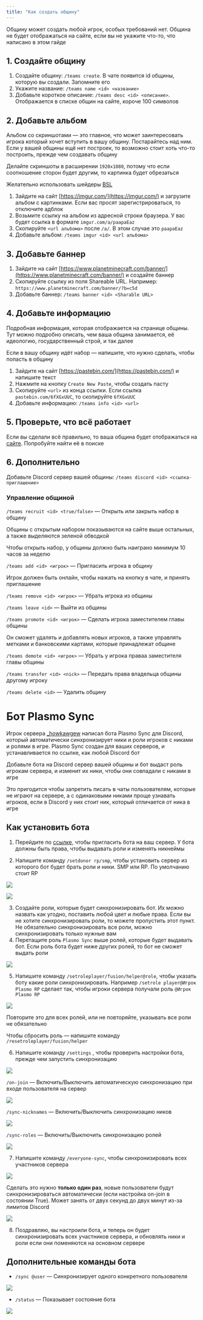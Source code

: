 ```yaml
---
title: "Как создать общину"
---
```


Общину может создать любой игрок, особых требований нет. Община не будет отображаться на сайте, если вы не укажите что-то, что написано в этом гайде

## 1. Создайте общину
1. Создайте общину: `/teams create`. В чате появится id общины, которую вы создали. Запомните его
2. Укажите название: `/teams name <id> <название>`
3. Добавьте короткое описание: `/teams desc <id> <описание>`. Отображается в списке общин на сайте, короче 100 символов

## 2. Добавьте альбом

Альбом со скриншотами — это главное, что может заинтересовать игрока который хочет вступить в вашу общину. Постарайтесь над ним. Если у вашей общины ещё нет построек, то возможно стоит хоть что-то построить, прежде чем создавать общину

Делайте скриншоты в расширении `1920x1080`, потому что если соотношение сторон будет другим, то картинка будет обрезаться

Желательно использовать шейдеры [BSL](https://bitslablab.com/)

1. Зайдите на сайт [https://imgur.com/](https://imgur.com/) и загрузите альбом с картинками. Если вас просят зарегистрироваться, то отключите адблок
3. Возьмите ссылку на альбом из адресной строки браузера. У вас будет ссылка в формате `imgur.com/a/paapaEaz`
4. Скопируйте `<url альбома>` после `/a/`. В этом случае это `paapaEaz`
5. Добавьте альбом: `/teams imgur <id> <url альбома>`

## 3. Добавьте баннер
1. Зайдите на сайт [https://www.planetminecraft.com/banner/](https://www.planetminecraft.com/banner/) и создайте баннер
2. Скопируйте ссылку из поля Shareable URL. Например: `https://www.planetminecraft.com/banner/?b=c5d`
3. Добавьте баннер: `/teams banner <id> <Sharable URL>`

## 4. Добавьте информацию

Подробная информация, которая отображается на странице общины. Тут можно подробно описать, чем ваша община занимается, её идеологию, государственный строй, и так далее

Если в вашу общину идёт набор — напишите, что нужно сделать, чтобы попасть в общину

1. Зайдите на сайт [https://pastebin.com/](https://pastebin.com/) и напишите текст
2. Нажмите на кнопку `Create New Paste`, чтобы создать пасту
3. Скопируйте `<url>` из конца ссылки. Если ссылка `pastebin.com/6fXGxUUC`, то скопируйте `6fXGxUUC`
4. Добавьте информацию: `/teams info <id> <url>`

## 5. Проверьте, что всё работает

Если вы сделали всё правильно, то ваша община будет отображаться на [сайте](https://rp.plo.su/teams/). Попробуйте найти её в поиске

## 6. Дополнительно

Добавьте Discord сервер вашей общины: `/teams discord <id> <ссылка-приглашение>`

### Управление общиной

`/teams recruit <id> <true/false>` — Открыть или закрыть набор в общину

Общины с открытым набором показываются на сайте выше остальных, а также выделяются зеленой обводкой

Чтобы открыть набор, у общины должно быть наиграно минимум 10 часов за неделю

`/teams add <id> <игрок>` — Пригласить игрока в общину

Игрок должен быть онлайн, чтобы нажать на кнопку в чате, и принять приглашение 

`/teams remove <id> <игрок>` — Убрать игрока из общины

`/teams leave <id>` — Выйти из общины

`/teams promote <id> <игрок>` — Сделать игрока заместителем главы общины

Он сможет удалять и добавлять новых игроков, а также управлять метками и банковскими картами, которые принадлежат общине

`/teams demote <id> <игрок>` — Убрать у игрока праваа заместителя главы общины

`/teams transfer <id> <nick>` — Передать права владельца общины другому игроку

`/teams delete <id>` — Удалить общину

# Бот Plasmo Sync

Игрок сервера [_howkawgew](https://peepoclown.ru) написал бота Plasmo Sync для Discord, который автоматически синхронизирует ники и роли игроков с никами и ролями в игре. Plasmo Sync создан для ваших серверов, и устанавливается по ссылке, как любой Discord бот

Добавьте бота на Discord сервер вашей общины и бот выдаст роль игрокам сервера, и изменит их ники, чтобы они совпадали с никами в игре

Это пригодится чтобы запретить писать в чаты пользователям, которые не играют на сервере, а с одинаковыми никами проще узнавать игроков, если в Discord у них стоит ник, который отличается от ника в игре

## Как установить бота

1. Перейдите по [ссылке](https://discord.com/api/oauth2/authorize?client_id=842301877400240140&permissions=402655232&redirect_uri=https%3A%2F%2Fwww.notion.so%2FDiscord-9827cd8b10ee4c33920d9c973ad90a6a&scope=bot%20applications.commands), чтобы пригласить бота на ваш сервер. У бота должны быть права, чтобы выдавать роли и изменять никнеймы
    
2. Напишите команду `/setdonor rp/smp`, чтобы установить сервер из которого бот будет брать роли и ники. SMP или RP. По умолчанию стоит RP
    
![](https://github.com/plasmoapp/plasmo-rp-wiki/blob/main/assets/commune/setdonor.png?raw=true)
    
![](https://github.com/plasmoapp/plasmo-rp-wiki/blob/main/assets/commune/setdonor_rp.png?raw=true)
    
3. Создайте роли, которые будет синхронизировать бот. Их можно назвать как угодно, поставить любой цвет и любые права. Если вы не хотите синхронизировать роли, то можете пропустить этот пункт. Не обязательно синхронизировать все роли, можно синхронизировать только нужные вам
4. Перетащите роль `Plasmo Sync` выше ролей, которые будет выдавать бот. Если роль бота будет ниже других ролей, то бот не сможет выдать роли
    
![](https://github.com/plasmoapp/plasmo-rp-wiki/blob/main/assets/commune/role_order.png?raw=true)
    
5. Напишите команду `/setroleplayer/fusion/helper@role`, чтобы указать боту какие роли синхронизировать. Например `/setrole player@Игрок Plasmo RP` сделает так, чтобы игроки сервера получали роль `@Игрок Plasmo RP`
    
![](https://github.com/plasmoapp/plasmo-rp-wiki/blob/main/assets/commune/setrole.png?raw=true)
    
Повторите это для всех ролей, или не повторяйте, указывать все роли не обязательно
    
Чтобы сбросить роль — напишите команду `/resetroleplayer/fusion/helper`
    
6. Напишите команду `/settings` , чтобы проверить настройки бота, прежде чем запустить синхронизацию
    
![](https://github.com/plasmoapp/plasmo-rp-wiki/blob/main/assets/commune/settings.png?raw=true)
    
`/on-join` — Включить/Выключить автоматическую синхронизацию при входе пользователя на сервер
    
![](https://github.com/plasmoapp/plasmo-rp-wiki/blob/main/assets/commune/onjoin.png?raw=true)
    
`/sync-nicknames` — Включить/Выключить синхронизацию ников
    
![](https://github.com/plasmoapp/plasmo-rp-wiki/blob/main/assets/commune/syncnicknames.png?raw=true)
    
`/sync-roles` — Включить/Выключить синхронизацию ролей
    
![](https://github.com/plasmoapp/plasmo-rp-wiki/blob/main/assets/commune/syncroles.png?raw=true)
    
7. Напишите команду `/everyone-sync`, чтобы синхронизировать всех участников сервера
    
![](https://github.com/plasmoapp/plasmo-rp-wiki/blob/main/assets/commune/everyonesync.png?raw=true)
    
Сделать это нужно **только один раз**, новые пользователи будут синхронизироваться автоматически (если настройка on-join в состоянии True). Может занять от двух секунд до двух минут из-за лимитов Discord
    
![](https://github.com/plasmoapp/plasmo-rp-wiki/blob/main/assets/commune/everyonesync_done.png?raw=true)

8. Поздравляю, вы настроили бота, и теперь он будет синхронизировать всех участников сервера, и обновлять ники и роли если они поменяются на основном сервере

## Дополнительные команды бота

- `/sync @user` — Синхронизирует одного конкретного пользователя

![](https://github.com/plasmoapp/plasmo-rp-wiki/blob/main/assets/commune/sync.png?raw=true)

- `/status` — Показывает состояние бота
    
![](https://github.com/plasmoapp/plasmo-rp-wiki/blob/main/assets/commune/status.png?raw=true)
